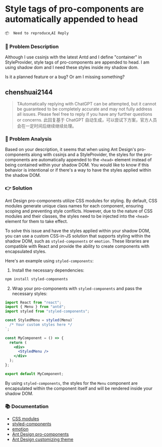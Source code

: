 # Style tags of pro-components are automatically appended to head

`📦  Need to reproduce`,`AI Reply`

### 🧐 Problem Description

Although I use cssinjs with the latest Antd and I define "container" in StyleProvider, style tags of pro-components are appended to head. I am using shadow dom and I need these styles inside my shadow dom.

Is it a planned feature or a bug? Or am I missing something?

## chenshuai2144

> TAutomatically replying with ChatGPT can be attempted, but it cannot be guaranteed to be completely accurate and may not fully address all issues. Please feel free to reply if you have any further questions or concerns.
> 此回复基于 ChatGPT 自动生成，可以尝试下方案，官方人员会在一定时间后继续继续处理。

### 🤔 Problem Analysis

Based on your description, it seems that when using Ant Design's pro-components along with cssinjs and a StyleProvider, the styles for the pro-components are automatically appended to the `<head>` element instead of being contained within your shadow DOM. You would like to know if this behavior is intentional or if there's a way to have the styles applied within the shadow DOM.

### 👉 Solution

Ant Design pro-components utilize CSS modules for styling. By default, CSS modules generate unique class names for each component, ensuring scoping and preventing style conflicts. However, due to the nature of CSS modules and their classes, the styles need to be injected into the `<head>` element for them to take effect.

To solve this issue and have the styles applied within your shadow DOM, you can use a custom CSS-in-JS solution that supports styling within the shadow DOM, such as `styled-components` or `emotion`. These libraries are compatible with React and provide the ability to create components with encapsulated styles.

Here's an example using `styled-components`:

1. Install the necessary dependencies:

```bash
npm install styled-components
```

2. Wrap your pro-components with `styled-components` and pass the necessary styles:

```jsx
import React from "react";
import { Menu } from "antd";
import styled from "styled-components";

const StyledMenu = styled(Menu)`
  /* Your custom styles here */
`;

const MyComponent = () => {
  return (
    <div>
      <StyledMenu />
    </div>
  );
};

export default MyComponent;
```

By using `styled-components`, the styles for the `Menu` component are encapsulated within the component itself and will be rendered inside your shadow DOM.

### 📚 Documentation

- [CSS modules](https://github.com/css-modules/css-modules)
- [styled-components](https://styled-components.com/)
- [emotion](https://emotion.sh/)
- [Ant Design pro-components](https://procomponents.ant.design/)
- [Ant Design customizing theme](https://ant.design/docs/react/customize-theme)
